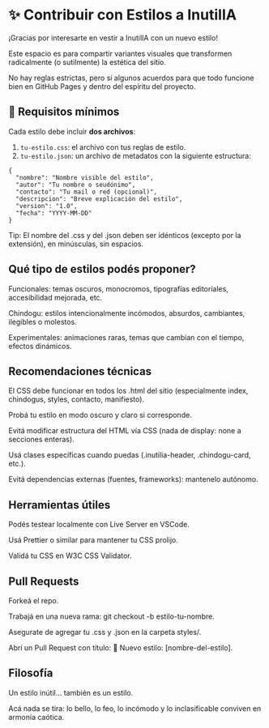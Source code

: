 # ✨ Contribuir con Estilos a InutilIA

¡Gracias por interesarte en vestir a InutilIA con un nuevo estilo!  

Este espacio es para compartir variantes visuales que transformen radicalmente (o sutilmente) la estética del sitio.  

No hay reglas estrictas, pero sí algunos acuerdos para que todo funcione bien en GitHub Pages y dentro del espíritu del proyecto.

## 🧬 Requisitos mínimos

Cada estilo debe incluir **dos archivos**:

1. `tu-estilo.css`: el archivo con tus reglas de estilo.
2. `tu-estilo.json`: un archivo de metadatos con la siguiente estructura:

```
{
  "nombre": "Nombre visible del estilo",
  "autor": "Tu nombre o seudónimo",
  "contacto": "Tu mail o red (opcional)",
  "descripcion": "Breve explicación del estilo",
  "version": "1.0",
  "fecha": "YYYY-MM-DD"
}
```

Tip: El nombre del .css y del .json deben ser idénticos (excepto por la extensión), en minúsculas, sin espacios.

## Qué tipo de estilos podés proponer?

Funcionales: temas oscuros, monocromos, tipografías editoriales, accesibilidad mejorada, etc.

Chindogu: estilos intencionalmente incómodos, absurdos, cambiantes, ilegibles o molestos.

Experimentales: animaciones raras, temas que cambian con el tiempo, efectos dinámicos.

## Recomendaciones técnicas

El CSS debe funcionar en todos los .html del sitio (especialmente index, chindogus, styles, contacto, manifiesto).

Probá tu estilo en modo oscuro y claro si corresponde.

Evitá modificar estructura del HTML vía CSS (nada de display: none a secciones enteras).

Usá clases específicas cuando puedas (.inutilia-header, .chindogu-card, etc.).

Evitá dependencias externas (fuentes, frameworks): mantenelo autónomo.

## Herramientas útiles

Podés testear localmente con Live Server en VSCode.

Usá Prettier o similar para mantener tu CSS prolijo.

Validá tu CSS en W3C CSS Validator.

## Pull Requests

Forkeá el repo.

Trabajá en una nueva rama: git checkout -b estilo-tu-nombre.

Asegurate de agregar tu .css y .json en la carpeta styles/.

Abrí un Pull Request con título: 💅 Nuevo estilo: [nombre-del-estilo].

## Filosofía

Un estilo inútil... también es un estilo.

Acá nada se tira: lo bello, lo feo, lo incómodo y lo inclasificable conviven en armonía caótica.